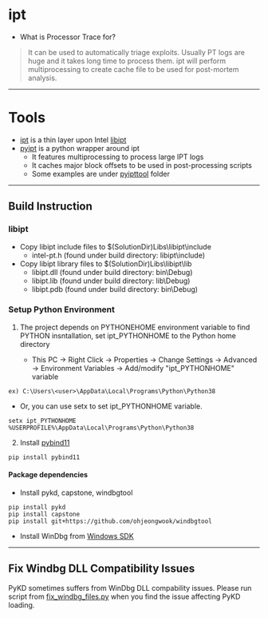 # ipt

* What is Processor Trace for?

> It can be used to automatically triage exploits. Usually PT logs are huge and it takes long time to process them. ipt will perform multiprocessing to create cache file to be used for post-mortem analysis.

---
# Tools

* [ipt](ipt) is a thin layer upon Intel [libipt](https://github.com/intel/libipt)
* [pyipt](pyipt) is a python wrapper around ipt
   * It features multiprocessing to process large IPT logs
   * It caches major block offsets to be used in post-processing scripts
   * Some examples are under [pyipttool](pyipttool) folder

---
## Build Instruction

### libipt

* Copy libipt include files to $(SolutionDir)Libs\libipt\include
   * intel-pt.h (found under build directory: libipt\include)
* Copy libipt library files to $(SolutionDir)Libs\libipt\lib
   * libipt.dll (found under build directory: bin\Debug)
   * libipt.lib (found under build directory: lib\Debug)
   * libipt.pdb (found under build directory: bin\Debug)

### Setup Python Environment

1. The project depends on PYTHONEHOME environment variable to find PYTHON insntallation, set ipt_PYTHONHOME to the Python home directory

   * This PC -> Right Click -> Properties -> Change Settings -> Advanced -> Environment Variables -> Add/modify "ipt_PYTHONHOME" variable

```
ex) C:\Users\<user>\AppData\Local\Programs\Python\Python38
```

   * Or, you can use setx to set ipt_PYTHONHOME variable.
```
setx ipt_PYTHONHOME %USERPROFILE%\AppData\Local\Programs\Python\Python38
```

2. Install [pybind11](https://pybind11.readthedocs.io/en/stable/)

```
pip install pybind11
```

#### Package dependencies

* Install pykd, capstone, windbgtool

```
pip install pykd
pip install capstone
pip install git+https://github.com/ohjeongwook/windbgtool
```

* Install WinDbg from [Windows SDK](https://developer.microsoft.com/en-us/windows/downloads/windows-10-sdk)

---
## Fix Windbg DLL Compatibility Issues

PyKD sometimes suffers from WinDbg DLL compability issues. Please run script from [fix_windbg_files.py](https://github.com/ohjeongwook/windbgtool/blob/master/pykdfix/fix_windbg_files.py) when you find the issue affecting PyKD loading.
